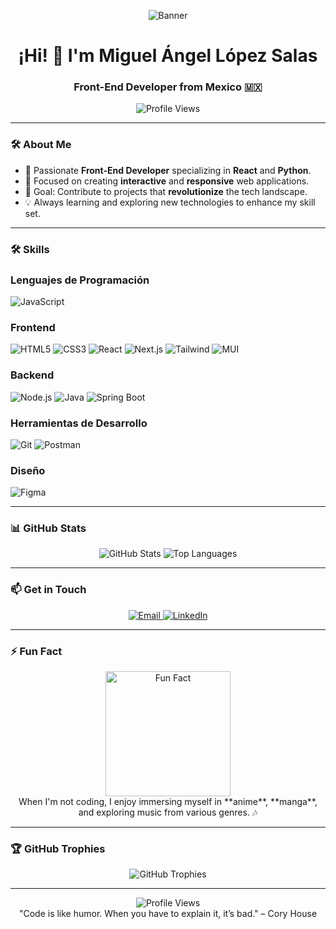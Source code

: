 <p align="center">
  <img src="https://media.licdn.com/dms/image/v2/D4E16AQGYBsbFc8blzA/profile-displaybackgroundimage-shrink_350_1400/profile-displaybackgroundimage-shrink_350_1400/0/1727504543924?e=1743033600&v=beta&t=BmEu7nQcXMdwyAxb_ATs4LaOYa32cqtRmw1qHEti17U" alt="Banner" />
</p>

<h1 align="center">¡Hi! 👋 I'm Miguel Ángel López Salas</h1>
<h3 align="center">Front-End Developer from Mexico 🇲🇽</h3>

<p align="center">
  <img src="https://komarev.com/ghpvc/?username=PrismaIllya9016&style=for-the-badge" alt="Profile Views" />
</p>

---

### 🛠️ About Me
- 🚀 Passionate **Front-End Developer** specializing in **React** and **Python**.
- 🌟 Focused on creating **interactive** and **responsive** web applications.
- 🎯 Goal: Contribute to projects that **revolutionize** the tech landscape.
- 💡 Always learning and exploring new technologies to enhance my skill set.

---

### 🛠️ Skills

### Lenguajes de Programación
![JavaScript](https://img.shields.io/badge/JavaScript-Expert-yellow?style=for-the-badge&logo=javascript)

### Frontend
![HTML5](https://img.shields.io/badge/HTML5-Expert-orange?style=for-the-badge&logo=html5)
![CSS3](https://img.shields.io/badge/CSS3-Expert-blue?style=for-the-badge&logo=css3)
![React](https://img.shields.io/badge/React-Expert-blue?style=for-the-badge&logo=react)
![Next.js](https://img.shields.io/badge/Next.js-Expert-000000?style=for-the-badge&logo=next.js)
![Tailwind](https://img.shields.io/badge/Tailwind_CSS-Expert-38B2AC?style=for-the-badge&logo=tailwind-css)
![MUI](https://img.shields.io/badge/Material_UI-Expert-0081CB?style=for-the-badge&logo=material-ui)

### Backend
![Node.js](https://img.shields.io/badge/Node.js-Expert-339933?style=for-the-badge&logo=node.js)
![Java](https://img.shields.io/badge/Java-Intermediate-red?style=for-the-badge&logo=java)
![Spring Boot](https://img.shields.io/badge/Spring_Boot-Intermediate-6DB33F?style=for-the-badge&logo=spring)

### Herramientas de Desarrollo
![Git](https://img.shields.io/badge/Git-Expert-orange?style=for-the-badge&logo=git)
![Postman](https://img.shields.io/badge/Postman-Expert-FF6C37?style=for-the-badge&logo=postman)

### Diseño
![Figma](https://img.shields.io/badge/Figma-Expert-purple?style=for-the-badge&logo=figma)

---

### 📊 GitHub Stats
<p align="center">
  <img src="https://github-readme-stats.vercel.app/api?username=PrismaIllya9016&show_icons=true&theme=radical" alt="GitHub Stats" />
  <img src="https://github-readme-stats.vercel.app/api/top-langs/?username=PrismaIllya9016&layout=compact&theme=radical" alt="Top Languages" /><br>
</p>

---

### 📫 Get in Touch
<p align="center">
  <a href="mailto:malopez091@gmail.com">
    <img src="https://img.shields.io/badge/Email-malopez091@gmail.com-red?style=for-the-badge&logo=gmail" alt="Email" />
  </a>
  <a href="https://www.linkedin.com/in/miguel-l%C3%B3pez-66480b212/">
    <img src="https://img.shields.io/badge/LinkedIn-Miguel%20Ángel%20López%20Salas-blue?style=for-the-badge&logo=linkedin" alt="LinkedIn" />
  </a>
</p>

---

### ⚡ Fun Fact
<p align="center">
  <img src="https://media.giphy.com/media/3o7aD2d7hy9ktXNDP2/giphy.gif" width="200px" alt="Fun Fact"/>
  <br>
  When I'm not coding, I enjoy immersing myself in **anime**, **manga**, and exploring music from various genres. 🎶
</p>

---

### 🏆 GitHub Trophies
<p align="center">
  <img src="https://github-profile-trophy.vercel.app/?username=PrismaIllya9016&theme=radical&no-frame=true&row=1&column=7" alt="GitHub Trophies" />
</p>

---

<p align="center">
  <img src="https://komarev.com/ghpvc/?username=PrismaIllya9016&style=for-the-badge" alt="Profile Views" />
  <br>
  "Code is like humor. When you have to explain it, it’s bad." – Cory House
</p>
